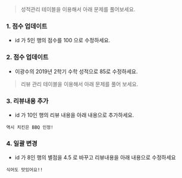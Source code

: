 > 성적관리 테이블을 이용해서 아래 문제를 풀어보세요. 

### 1. 점수 업데이트 

* id 가 5인 행의 점수를 100 으로 수정하세요. 

### 2. 점수 업데이트 

* 이광수의 2019년 2학기 수학 성적으로 85로 수정하세요. 


> 리뷰 관리 테이블을 이용해서 아래 문제를 풀어 보세요. 

### 3. 리뷰내용 추가 

* id 가 10인 행의 리뷰 내용을 아래 내용으로 추가하세요. 

` 역시 치킨은 BBQ 인정! `

### 4. 일괄 변경

* id 가 8인 행의 별점을 4.5 로 바꾸고 리뷰내용을 아래 내용으로 수정하세요 

`식어도 맛있어요!!`

